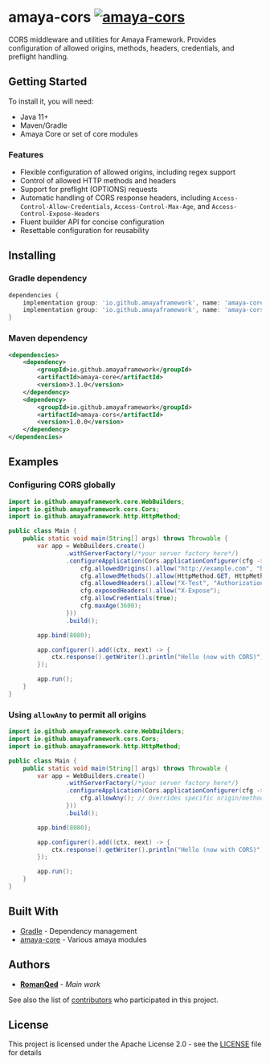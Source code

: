 # amaya-cors [![amaya-cors](https://img.shields.io/maven-central/v/io.github.amayaframework/amaya-cors?color=blue)](https://repo1.maven.org/maven2/io/github/amayaframework/amaya-cors)

CORS middleware and utilities for Amaya Framework. Provides configuration of allowed origins, methods, headers, 
credentials, and preflight handling.

## Getting Started

To install it, you will need:

* Java 11+
* Maven/Gradle
* Amaya Core or set of core modules

### Features

* Flexible configuration of allowed origins, including regex support
* Control of allowed HTTP methods and headers
* Support for preflight (OPTIONS) requests
* Automatic handling of CORS response headers,
  including `Access-Control-Allow-Credentials`, `Access-Control-Max-Age`, and `Access-Control-Expose-Headers`
* Fluent builder API for concise configuration
* Resettable configuration for reusability

## Installing

### Gradle dependency

```Groovy
dependencies {
    implementation group: 'io.github.amayaframework', name: 'amaya-core', version: '3.1.0'
    implementation group: 'io.github.amayaframework', name: 'amaya-cors', version: '1.0.0'
}
```

### Maven dependency

```xml
<dependencies>
    <dependency>
        <groupId>io.github.amayaframework</groupId>
        <artifactId>amaya-core</artifactId>
        <version>3.1.0</version>
    </dependency>
    <dependency>
        <groupId>io.github.amayaframework</groupId>
        <artifactId>amaya-cors</artifactId>
        <version>1.0.0</version>
    </dependency>
</dependencies>
```

## Examples

### Configuring CORS globally

```java
import io.github.amayaframework.core.WebBuilders;
import io.github.amayaframework.cors.Cors;
import io.github.amayaframework.http.HttpMethod;

public class Main {
    public static void main(String[] args) throws Throwable {
        var app = WebBuilders.create()
                .withServerFactory(/*your server factory here*/)
                .configureApplication(Cors.applicationConfigurer(cfg -> {
                    cfg.allowedOrigins().allow("http://example.com", "https://another.com");
                    cfg.allowedMethods().allow(HttpMethod.GET, HttpMethod.POST);
                    cfg.allowedHeaders().allow("X-Test", "Authorization");
                    cfg.exposedHeaders().allow("X-Expose");
                    cfg.allowCredentials(true);
                    cfg.maxAge(3600);
                }))
                .build();

        app.bind(8080);

        app.configurer().add((ctx, next) -> {
            ctx.response().getWriter().println("Hello (now with CORS)");
        });

        app.run();
    }
}
```

### Using `allowAny` to permit all origins

```java
import io.github.amayaframework.core.WebBuilders;
import io.github.amayaframework.cors.Cors;
import io.github.amayaframework.http.HttpMethod;

public class Main {
    public static void main(String[] args) throws Throwable {
        var app = WebBuilders.create()
                .withServerFactory(/*your server factory here*/)
                .configureApplication(Cors.applicationConfigurer(cfg -> {
                    cfg.allowAny(); // Overrides specific origin/method/header settings
                }))
                .build();

        app.bind(8080);

        app.configurer().add((ctx, next) -> {
            ctx.response().getWriter().println("Hello (now with CORS)");
        });

        app.run();
    }
}
```

## Built With

* [Gradle](https://gradle.org) - Dependency management
* [amaya-core](https://github.com/AmayaFramework/amaya-core) - Various amaya modules

## Authors

* **[RomanQed](https://github.com/RomanQed)** - *Main work*

See also the list of [contributors](https://github.com/AmayaFramework/amaya-jetty/contributors)
who participated in this project.

## License

This project is licensed under the Apache License 2.0 - see the [LICENSE](LICENSE) file for details
